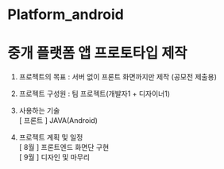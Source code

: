 # Platform_android
# 중개 플랫폼 앱 프로토타입 제작

1. 프로젝트의 목표 
: 서버 없이 프론트 화면까지만 제작 (공모전 제출용)

2. 프로젝트 구성원
: 팀 프로젝트(개발자1 + 디자이너1)

3. 사용하는 기술   
[ 프론트 ] JAVA(Android)   

4. 프로젝트 계획 및 일정   
[ 8월 ] 프론트엔드 화면단 구현  
[ 9월 ] 디자인 및 마무리 
